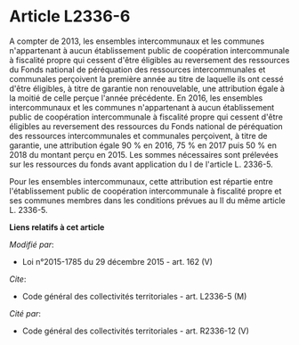 # Article L2336-6

A compter de 2013, les ensembles intercommunaux et les communes n'appartenant à aucun établissement public de coopération
intercommunale à fiscalité propre qui cessent d'être éligibles au reversement des ressources du Fonds national de péréquation
des ressources intercommunales et communales perçoivent la première année au titre de laquelle ils ont cessé d'être
éligibles, à titre de garantie non renouvelable, une attribution égale à la moitié de celle perçue l'année précédente. En
2016, les ensembles intercommunaux et les communes n'appartenant à aucun établissement public de coopération intercommunale à
fiscalité propre qui cessent d'être éligibles au reversement des ressources du Fonds national de péréquation des ressources
intercommunales et communales perçoivent, à titre de garantie, une attribution égale 90 % en 2016, 75 % en 2017 puis 50 % en
2018 du montant perçu en 2015. Les sommes nécessaires sont prélevées sur les ressources du fonds avant application du I de
l'article L. 2336-5.

Pour les ensembles intercommunaux, cette attribution est répartie entre l'établissement public de coopération intercommunale
à fiscalité propre et ses communes membres dans les conditions prévues au II du même article L. 2336-5.

**Liens relatifs à cet article**

_Modifié par_:

  - Loi n°2015-1785 du 29 décembre 2015 - art. 162 (V)

_Cite_:

  - Code général des collectivités territoriales - art. L2336-5 (M)

_Cité par_:

  - Code général des collectivités territoriales - art. R2336-12 (V)
